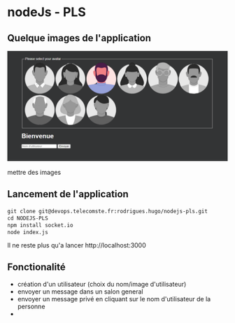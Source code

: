 # nodeJs - PLS



## Quelque images de l'application

![alt text](READMEimage\Capture.PNG)

mettre des images

## Lancement de l'application
```
git clone git@devops.telecomste.fr:rodrigues.hugo/nodejs-pls.git
cd NODEJS-PLS
npm install socket.io
node index.js
```
Il ne reste plus qu'a lancer http://localhost:3000

## Fonctionalité

  - création d'un utilisateur (choix du nom/image d'utilisateur)
  - envoyer un message dans un salon general 
  - envoyer un message privé en cliquant sur le nom d'utilisateur de la personne
  - 